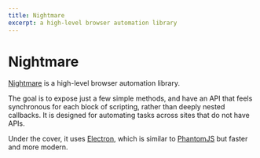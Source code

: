 ```yaml
---
title: Nightmare
excerpt: a high-level browser automation library
---
```


# Nightmare

[Nightmare](http://nightmarejs.org/) is a high-level browser automation library.

The goal is to expose just a few simple methods, and have an API that feels synchronous for each block of scripting, rather than deeply nested callbacks. It is designed for automating tasks across sites that do not have APIs.

Under the cover, it uses [Electron](http://electron.atom.io/), which is similar to [PhantomJS](/_glossary/PHANTOMJS.md) but faster and more modern.
